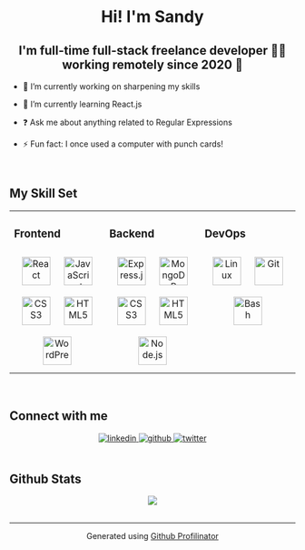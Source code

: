<!-- <div align="center">
<img src="https://rishavanand.github.io/static/images/greetings.gif" align="center" style="width: 100%" />
</div> -->

<div align="center">
<h1>Hi! I'm Sandy</h1> 
<h2>I'm full-time full-stack freelance developer 👨‍💻 working remotely since 2020 🚀</h2>
</div>

- 🔭 I’m currently working on sharpening my skills

- 🌱 I’m currently learning React.js

- ❓ Ask me about anything related to Regular Expressions

- ⚡ Fun fact: I once used a computer with punch cards!

<br/>

## My Skill Set

<table><tr><td valign="top" width="33%">

<!-- TODO - hunt down some more icons  -->

### Frontend

<div align="center">  
<img style="margin: 10px" src="https://profilinator.rishav.dev/skills-assets/react-original-wordmark.svg" alt="React" height="50" />  
<img style="margin: 10px" src="https://profilinator.rishav.dev/skills-assets/javascript-original.svg" alt="JavaScript" height="50" />  
<img style="margin: 10px" src="https://profilinator.rishav.dev/skills-assets/css3-original-wordmark.svg" alt="CSS3" height="50" />  
<img style="margin: 10px" src="https://profilinator.rishav.dev/skills-assets/html5-original-wordmark.svg" alt="HTML5" height="50" />  
<img style="margin: 10px" src="https://profilinator.rishav.dev/skills-assets/wordpress.png" alt="WordPress" height="50" />  
</div>

</td><td valign="top" width="33%">

### Backend

<div align="center">  
<img style="margin: 10px" src="https://profilinator.rishav.dev/skills-assets/express-original-wordmark.svg" alt="Express.js" height="50" />  
<img style="margin: 10px" src="https://profilinator.rishav.dev/skills-assets/mongodb-original-wordmark.svg" alt="MongoDB" height="50" />  
<img style="margin: 10px" src="https://profilinator.rishav.dev/skills-assets/css3-original-wordmark.svg" alt="CSS3" height="50" />  
<img style="margin: 10px" src="https://profilinator.rishav.dev/skills-assets/html5-original-wordmark.svg" alt="HTML5" height="50" />  
<img style="margin: 10px" src="https://profilinator.rishav.dev/skills-assets/nodejs-original-wordmark.svg" alt="Node.js" height="50" />  
</div>

</td><td valign="top" width="33%">

### DevOps

<div align="center">  
<img style="margin: 10px" src="https://profilinator.rishav.dev/skills-assets/linux-original.svg" alt="Linux" height="50" />  
<img style="margin: 10px" src="https://profilinator.rishav.dev/skills-assets/git-scm-icon.svg" alt="Git" height="50" />  
<img style="margin: 10px" src="https://profilinator.rishav.dev/skills-assets/gnu_bash-icon.svg" alt="Bash" height="50" />  
</div>

</td></tr></table>

<br/>

## Connect with me

<div align="center">
<a href="https://linkedin.com/in/Sandra Large" target="_blank">
<img src=https://img.shields.io/badge/linkedin-%231E77B5.svg?&style=for-the-badge&logo=linkedin&logoColor=white alt=linkedin style="margin-bottom: 5px;" />
</a>
<a href="https://github.com/bomboloni" target="_blank">
<img src=https://img.shields.io/badge/github-%2324292e.svg?&style=for-the-badge&logo=github&logoColor=white alt=github style="margin-bottom: 5px;" />
</a>
<a href="https://twitter.com/Bomboloni_123" target="_blank">
<img src=https://img.shields.io/badge/twitter-%2300acee.svg?&style=for-the-badge&logo=twitter&logoColor=white alt=twitter style="margin-bottom: 5px;" />
</a>  
</div>

<br/>

## Github Stats

<div align="center"><img src="https://github-readme-stats.vercel.app/api?username=bomboloni&show_icons=true&count_private=true&hide_border=true&theme=dracula" align="center" /></div>

<br/>

<!-- ## Recent Blog Posts -->

<!-- BLOG-POST-LIST:START -->

<!-- If things goes well, this section should automatically be replaced by a list of your blog posts after you commit your readme file. -->

<!-- BLOG-POST-LIST:END -->

<!-- <br/>

<div align="center"><img src="https://rishavanand.github.io/static/images/spotify-readme-example.svg" /></div>

<br/>

<br/>

<div align="center"></div>
<br /> -->

---

<div align="center">Generated using <a href="https://profilinator.rishav.dev/" target="_blank">Github Profilinator</a></div>
